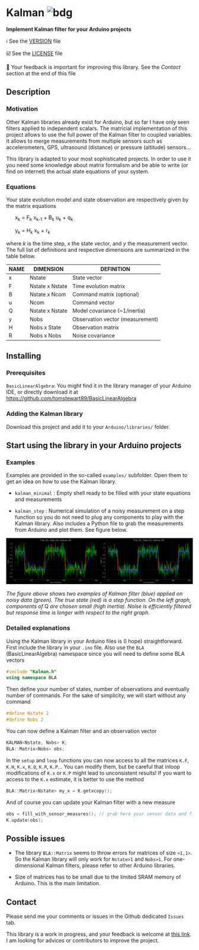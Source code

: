 # Kalman ![bdg](https://img.shields.io/github/license/rfetick/Kalman?style=plastic)
**Implement Kalman filter for your Arduino projects**

:information_source: See the [VERSION](VERSION.md) file

:ballot_box_with_check: See the [LICENSE](LICENSE) file

:arrows_counterclockwise: Your feedback is important for improving this library. See the _Contact_ section at the end of this file

## Description

### Motivation

Other Kalman libraries already exist for Arduino, but so far I have only seen filters applied to independent scalars. The matricial implementation of this project allows to use the full power of the Kalman filter to coupled variables. It allows to merge measurements from multiple sensors such as accelerometers, GPS, ultrasound (distance) or pressure (altitude) sensors...

This library is adapted to your most sophisticated projects. In order to use it you need some knowledge about matrix formalism and be able to write (or find on internet) the actual state equations of your system.

### Equations

Your state evolution model and state observation are respectively given by the matrix equations

&nbsp;&nbsp;&nbsp;&nbsp;&nbsp;&nbsp;x<sub>k</sub> = F<sub>k</sub> x<sub>k-1</sub> + B<sub>k</sub> u<sub>k</sub> + q<sub>k</sub>

&nbsp;&nbsp;&nbsp;&nbsp;&nbsp;&nbsp;y<sub>k</sub> = H<sub>k</sub> x<sub>k</sub> + r<sub>k</sub>

where _k_ is the time step, _x_ the state vector, and _y_ the measurement vector. The full list of definitions and respective dimensions are summarized in the table below.

| NAME | DIMENSION       | DEFINITION                       |
|------|-----------------|----------------------------------|
| x    | Nstate          | State vector                     |
| F    | Nstate x Nstate | Time evolution matrix            |
| B    | Nstate x Ncom   | Command matrix (optional)        |
| u    | Ncom            | Command vector                   |
| Q    | Nstate x Nstate | Model covariance (~1/inertia)    |
| y    | Nobs            | Observation vector (measurement) |
| H    | Nobs x State    | Observation matrix               |
| R    | Nobs x Nobs     | Noise covariance                 |

## Installing

### Prerequisites

`BasicLinearAlgebra`: You might find it in the library manager of your Arduino IDE, or directly download it at https://github.com/tomstewart89/BasicLinearAlgebra

### Adding the Kalman library

Download this project and add it to your `Arduino/libraries/` folder.

## Start using the library in your Arduino projects

### Examples

Examples are provided in the so-called `examples/` subfolder. Open them to get an idea on how to use the Kalman library.

* `kalman_minimal` : Empty shell ready to be filled with your state equations and measurements

* `kalman_step` : Numerical simulation of a noisy measurement on a step function so you do not need to plug any components to play with the Kalman library. Also includes a Python file to grab the measurements from Arduino and plot them. See figure below.

![alt text](examples/kalman_step/kalman_step.png "Kalman filter applied to noisy data")

_The figure above shows two examples of Kalman filter (blue) applied on noisy data (green). The true state (red) is a step function. On the left graph, components of_ Q  _are chosen small (high inertia). Noise is efficiently filtered but response time is longer with respect to the right graph._

### Detailed explanations

Using the Kalman library in your Arduino files is (I hope) straightforward. First include the library in your `.ino` file. Also use the `BLA` (BasicLinearAlgebra) namespace since you will need to define some BLA vectors
```cpp
#include "Kalman.h"
using namespace BLA
```

Then define your number of states, number of observations and eventually number of commands. For the sake of simplicity, we will start without any command
```cpp
#define Nstate 2
#define Nobs 2
```

You can now define a Kalman filter and an observation vector
```cpp
KALMAN<Nstate, Nobs> K;
BLA::Matrix<Nobs> obs;
```

In the `setup` and `loop` functions you can now access to all the matrices `K.F`, `K.H`, `K.x`, `K.Q`, `K.R`, `K.P`... You can modify them, but be careful that inloop modifications of `K.x` or `K.P` might lead to unconsistent results! If you want to access to the `K.x` estimate, it is better to use the method
```cpp
BLA::Matrix<Nstate> my_x = K.getxcopy();
```

And of course you can update your Kalman filter with a new measure
```cpp
obs = fill_with_sensor_measures(); // grab here your sensor data and fill in the obs vector
K.update(obs);
```

## Possible issues

* The library `BLA::Matrix` seems to throw errors for matrices of size `<1,1>`. So the Kalman library will only work for `Nstate>1` and `Nobs>1`. For one-dimensional Kalman filters, please refer to other Arduino libraries.

* Size of matrices has to be small due to the limited SRAM memory of Arduino. This is the main limitation.

## Contact

Please send me your comments or issues in the Github dedicated `Issues` tab.

This library is a work in progress, and your feedback is welcome at [this link](https://groups.google.com/forum/#!forum/kalman-for-arduino). I am looking for advices or contributors to improve the project.
